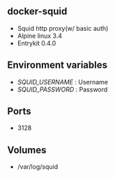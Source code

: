 docker-squid
---------------

- Squid http proxy(w/ basic auth)
- Alpine linux 3.4
- Entrykit 0.4.0

## Environment variables

- *SQUID_USERNAME* : Username
- *SQUID_PASSWORD* : Password

## Ports

- 3128

## Volumes

- /var/log/squid
